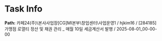 # Task Info

**Path:** 카페24(주)\본사사업장\[CG]MI본부\창업센터\사업운영1 / hjkim16 / [284185] 가맹점 로열티 정산 및 채권 관리 _ 매월 10일 세금계산서 발행 / 2025-08-01_00-00-00

